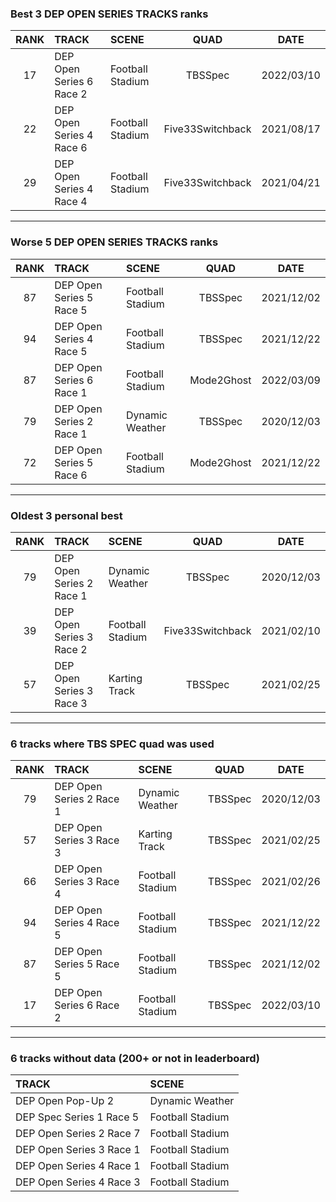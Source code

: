 ### Best 3 DEP OPEN SERIES TRACKS ranks
|RANK|TRACK|SCENE|QUAD|DATE|
|:---:|:---|:---|:---:|:---:|
|17|DEP Open Series 6 Race 2|Football Stadium|TBSSpec|2022/03/10|
|22|DEP Open Series 4 Race 6|Football Stadium|Five33Switchback|2021/08/17|
|29|DEP Open Series 4 Race 4|Football Stadium|Five33Switchback|2021/04/21|
---
### Worse 5 DEP OPEN SERIES TRACKS ranks
|RANK|TRACK|SCENE|QUAD|DATE|
|:---:|:---|:---|:---:|:---:|
|87|DEP Open Series 5 Race 5|Football Stadium|TBSSpec|2021/12/02|
|94|DEP Open Series 4 Race 5|Football Stadium|TBSSpec|2021/12/22|
|87|DEP Open Series 6 Race 1|Football Stadium|Mode2Ghost|2022/03/09|
|79|DEP Open Series 2 Race 1|Dynamic Weather|TBSSpec|2020/12/03|
|72|DEP Open Series 5 Race 6|Football Stadium|Mode2Ghost|2021/12/22|
---
### Oldest 3 personal best
|RANK|TRACK|SCENE|QUAD|DATE|
|:---:|:---|:---|:---:|:---:|
|79|DEP Open Series 2 Race 1|Dynamic Weather|TBSSpec|2020/12/03|
|39|DEP Open Series 3 Race 2|Football Stadium|Five33Switchback|2021/02/10|
|57|DEP Open Series 3 Race 3|Karting Track|TBSSpec|2021/02/25|
---
### 6 tracks where TBS SPEC quad was used
|RANK|TRACK|SCENE|QUAD|DATE|
|:---:|:---|:---|:---:|:---:|
|79|DEP Open Series 2 Race 1|Dynamic Weather|TBSSpec|2020/12/03|
|57|DEP Open Series 3 Race 3|Karting Track|TBSSpec|2021/02/25|
|66|DEP Open Series 3 Race 4|Football Stadium|TBSSpec|2021/02/26|
|94|DEP Open Series 4 Race 5|Football Stadium|TBSSpec|2021/12/22|
|87|DEP Open Series 5 Race 5|Football Stadium|TBSSpec|2021/12/02|
|17|DEP Open Series 6 Race 2|Football Stadium|TBSSpec|2022/03/10|
---
### 6 tracks without data (200+ or not in leaderboard)
|TRACK|SCENE|
|:---|:---|
|DEP Open Pop-Up 2|Dynamic Weather|
|DEP Spec Series 1 Race 5|Football Stadium|
|DEP Open Series 2 Race 7|Football Stadium|
|DEP Open Series 3 Race 1|Football Stadium|
|DEP Open Series 4 Race 1|Football Stadium|
|DEP Open Series 4 Race 3|Football Stadium|
